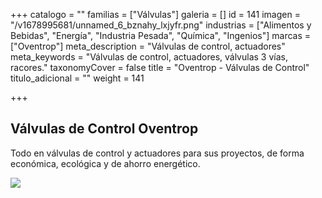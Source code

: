 +++
catalogo = ""
familias = ["Válvulas"]
galeria = []
id = 141
imagen = "/v1678995681/unnamed_6_bznahy_lxjyfr.png"
industrias = ["Alimentos y Bebidas", "Energía", "Industria Pesada", "Química", "Ingenios"]
marcas = ["Oventrop"]
meta_description = "Válvulas de control, actuadores"
meta_keywords = "Válvulas de control, actuadores, válvulas 3 vías, racores."
taxonomyCover = false
title = "Oventrop - Válvulas de Control"
titulo_adicional = ""
weight = 141

+++
## Válvulas de Control Oventrop

Todo en válvulas de control y actuadores para sus proyectos, de forma económica, ecológica y de ahorro energético.

![](https://res.cloudinary.com/novatec/v1678995681/unnamed_6_bznahy_lxjyfr.png)